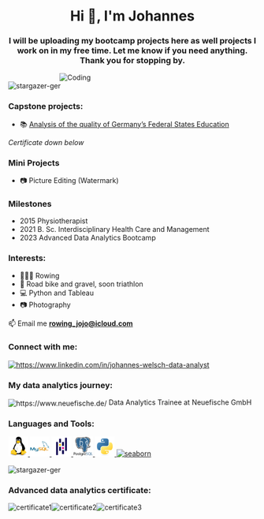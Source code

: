 <h1 align="center">Hi 👋, I'm Johannes</h1>
<h3 align="center">I will be uploading my bootcamp projects here as well projects I work on in my free time. Let me know if you need anything. Thank you for stopping by.</h3>
<img align="right" alt="Coding" width="400" src="https://cdn.dribbble.com/users/20368/screenshots/4012238/data_scene.gif">

<p align="left"> <img src="https://komarev.com/ghpvc/?username=stargazer-ger&label=Profile%20views&color=0e75b6&style=flat" alt="stargazer-ger" /> </p>



### Capstone projects:

- 📚 [Analysis of the quality of Germany’s Federal States Education](https://drive.google.com/file/d/1CxjNwIpnYod1lH7TsPTD5vAY4bb1LoxB/view?usp=share_link)

_Certificate down below_

### Mini Projects
- 📷 Picture Editing (Watermark)

### Milestones

- 2015 Physiotherapist
- 2021 B. Sc. Interdisciplinary Health Care and Management
- 2023 Advanced Data Analytics Bootcamp

### Interests:
- 🚣🏻‍♂️ Rowing
- 🚴 Road bike and gravel, soon triathlon
- 💻 Python and Tableau
- 📷 Photography




📫 Email me **rowing_jojo@icloud.com**

<h3 align="left">Connect with me:</h3>
<p align="left">
<a href="https://www.linkedin.com/in/johannes-welsch-data-analyst" target="blank"><img align="center" src="https://raw.githubusercontent.com/rahuldkjain/github-profile-readme-generator/master/src/images/icons/Social/linked-in-alt.svg" alt="https://www.linkedin.com/in/johannes-welsch-data-analyst" height="30" width="40" /></a>
</p>

<h3 align="left"> My data analytics journey: </h4>
<p align="left"><img align="center" src="https://images.ctfassets.net/m8n66tuamygx/4hT1EuV1z7nnYGOBXOEWPz/006bf4419464bb53cffcaacb85f84199/metaimage.png" alt="https://www.neuefische.de/" height="30" width="40" /> Data Analytics Trainee at Neuefische GmbH </p>


<h3 align="left">Languages and Tools:</h3>
<p align="left"> </a> <a href="https://www.linux.org/" target="_blank" rel="noreferrer"> <img src="https://raw.githubusercontent.com/devicons/devicon/master/icons/linux/linux-original.svg" alt="linux" width="40" height="40"/> </a> <a href="https://www.mysql.com/" target="_blank" rel="noreferrer"> <img src="https://raw.githubusercontent.com/devicons/devicon/master/icons/mysql/mysql-original-wordmark.svg" alt="mysql" width="40" height="40"/> </a> <a href="https://pandas.pydata.org/" target="_blank" rel="noreferrer"> <img src="https://raw.githubusercontent.com/devicons/devicon/2ae2a900d2f041da66e950e4d48052658d850630/icons/pandas/pandas-original.svg" alt="pandas" width="40" height="40"/> </a> <a href="https://www.postgresql.org" target="_blank" rel="noreferrer"> <img src="https://raw.githubusercontent.com/devicons/devicon/master/icons/postgresql/postgresql-original-wordmark.svg" alt="postgresql" width="40" height="40"/> </a> <a href="https://www.python.org" target="_blank" rel="noreferrer"> <img src="https://raw.githubusercontent.com/devicons/devicon/master/icons/python/python-original.svg" alt="python" height="40"/> </a> <a href="https://seaborn.pydata.org/" target="_blank" rel="noreferrer"> <img src="https://seaborn.pydata.org/_images/logo-mark-lightbg.svg" alt="seaborn" width="40" height="40"/> </a> </p>

<p><img align="center" src="https://github-readme-stats.vercel.app/api/top-langs?username=stargazer-ger&show_icons=true&locale=en&layout=compact" alt="stargazer-ger" /></p>

### Advanced data analytics certificate:
![certificate1](https://github.com/Stargazer-ger/pictures/blob/0a4161a2531e95d2104414a69648abfcc96b6b3d/certificate-Johannes_Welsch-1.png)![certificate2](https://github.com/Stargazer-ger/pictures/blob/0a4161a2531e95d2104414a69648abfcc96b6b3d/certificate-Johannes_Welsch-2.png)![certificate3](https://github.com/Stargazer-ger/pictures/blob/0a4161a2531e95d2104414a69648abfcc96b6b3d/certificate-Johannes_Welsch-3.png)

<!--
**Stargazer-ger/Stargazer-ger** is a ✨ _special_ ✨ repository because its `README.md` (this file) appears on your GitHub profile.

Here are some ideas to get you started:

- 🔭 I’m currently working on ...
- 🌱 I’m currently learning ...
- 👯 I’m looking to collaborate on ...
- 🤔 I’m looking for help with ...
- 💬 Ask me about ...
- 📫 How to reach me: ...
- 😄 Pronouns: ...
- ⚡ Fun fact: ...
-->

